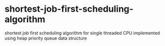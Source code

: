 # shortest-job-first-scheduling-algorithm
shortest job first scheduling algorithm for single threaded CPU implemented using heap priority queue data structure

